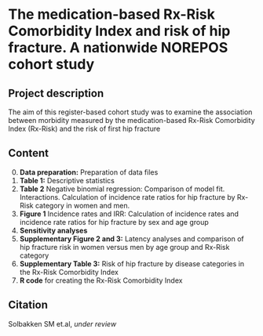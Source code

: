 # The medication-based Rx-Risk Comorbidity Index and risk of hip fracture. A nationwide NOREPOS cohort study

## Project description

The aim of this register-based cohort study was to examine the association between morbidity measured by the medication-based Rx-Risk Comorbidity Index (Rx-Risk) and the risk of first hip fracture

## Content

0.	**Data preparation:** Preparation of data files
1.	**Table 1:** Descriptive statistics
2.	**Table 2** Negative binomial regression: Comparison of model fit. Interactions. Calculation of incidence rate ratios for hip fracture by Rx-Risk category in women and men. 
3.	**Figure 1** Incidence rates and IRR: Calculation of incidence rates and incidence rate ratios for hip fracture by sex and age group
4.	**Sensitivity analyses**
5.	**Supplementary Figure 2 and 3:** Latency analyses and comparison of hip fracture risk in women versus men by age group and Rx-Risk category
6.	**Supplementary Table 3:** Risk of hip fracture by disease categories in the Rx-Risk Comorbidity Index
7.	**R code** for creating the Rx-Risk Comorbidity Index

## Citation
Solbakken SM et.al, _under review_ 
